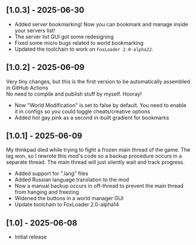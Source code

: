 
## [1.0.3] - 2025-06-30

- Added server bookmarking! Now you can bookmark and manage inside your servers list!
- The server list GUI got some redesigning
- Fixed some micro bugs related to world bookmarking
- Updated the toolchain to work on `FoxLoader 2.0-alpha22`.

## [1.0.2] - 2025-06-09
Very tiny changes, but this is the first version to be automatically assembled in GitHub Actions
<br>
No need to compile and publish stuff by myself. Hooray!

- Now "World Modification" is set to false by default. You need to enable it in configs so you could toggle cheats/creative options
- Added hot gay pink as a second in-built gradient for bookmarks

## [1.0.1] - 2025-06-09
My thinkpad died while trying to fight a frozen main thread of the game.
The lag won, so I rewrote this mod's code so a backup procedure occurs in a separate thread.
The main thread will just silently wait and track progress.

- Added support for ".lang" files
- Added Russian language translation to the mod
- Now a manual backup occurs in off-thread to prevent the main thread from hanging and freezing
- Widened the buttons in a world manager GUI
- Update toolchain to FoxLoader 2.0-alpha14

## [1.0] - 2025-06-08
- Initial release